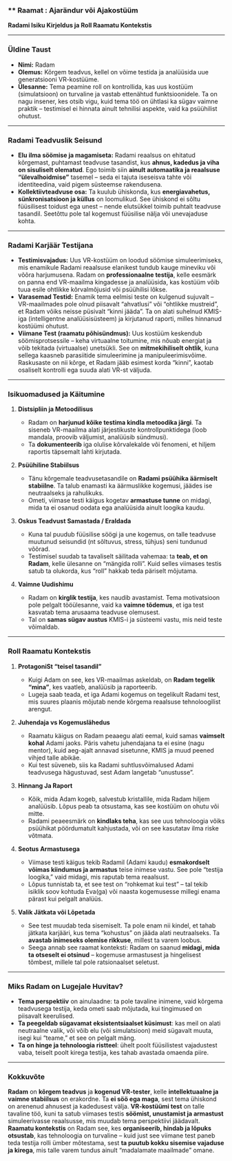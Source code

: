 ### ** Raamat : Ajarändur või Ajakostüüm 


**Radami Isiku Kirjeldus ja Roll Raamatu Kontekstis**

---

### **Üldine Taust**

- **Nimi:** Radam  
- **Olemus:** Kõrgem teadvus, kellel on võime testida ja analüüsida uue generatsiooni VR-kostüüme.  
- **Ülesanne:** Tema peamine roll on kontrollida, kas uus kostüüm (simulatsioon) on turvaline ja vastab ettenähtud funktsioonidele. Ta on nagu insener, kes otsib vigu, kuid tema töö on ühtlasi ka sügav vaimne praktik – testimisel ei hinnata ainult tehnilisi aspekte, vaid ka psüühilist ohutust.  

---

### **Radami Teadvuslik Seisund**

- **Elu ilma söömise ja magamiseta:** Radami reaalsus on ehitatud kõrgemast, puhtamast teadvuse tasandist, kus **ahnus, kadedus ja viha on sisuliselt olematud**. Ego toimib siin **ainult automaatika ja reaalsuse “ülevalhoidmise”** tasemel – seda ei tajuta iseseisva tahte või identiteedina, vaid pigem süsteemse rakendusena.  
- **Kollektiivteadvuse osa:** Ta kuulub ühiskonda, kus **energiavahetus, sünkronisatsioon ja küllus** on loomulikud. See ühiskond ei sõltu füüsilisest toidust ega unest – nende elutsükkel toimib puhtalt teadvuse tasandil. Seetõttu pole tal kogemust füüsilise nälja või unevajaduse kohta.  

---

### **Radami Karjäär Testijana**

- **Testimisvajadus:** Uus VR-kostüüm on loodud söömise simuleerimiseks, mis enamikule Radami reaalsuse elanikest tundub kauge mineviku või võõra harjumusena. Radam on **professionaalne testija**, kelle eesmärk on panna end VR-maailma kingadesse ja analüüsida, kas kostüüm võib tuua esile ohtlikke kõrvalmõjusid või psüühilisi lõkse.  
- **Varasemad Testid:** Enamik tema eelmisi teste on kulgenud sujuvalt – VR-maailmades pole olnud piisavalt “ahvatlusi” või “ohtlikke mustreid”, et Radam võiks neisse püsivalt “kinni jääda”. Ta on alati suhelnud KMIS-iga (intelligentne analüüsisüsteem) ja kirjutanud raporti, milles hinnanud kostüümi ohutust.  
- **Viimane Test (raamatu põhisündmus):** Uus kostüüm keskendub söömisprotsessile – keha virtuaalne toitumine, mis nõuab energiat ja võib tekitada (virtuaalse) unetsükli. See on **mitmekihiliselt ohtlik**, kuna sellega kaasneb parasiitide simuleerimine ja manipuleerimisvõime. Raskusaste on nii kõrge, et Radam jääb esimest korda “kinni”, kaotab osaliselt kontrolli ega suuda alati VR-st väljuda.  

---

### **Isikuomadused ja Käitumine**

1. **Distsipliin ja Metoodilisus**  
   - Radam on **harjunud kõike testima kindla metoodika järgi**. Ta siseneb VR-maailma alati järjestikuste kontrollpunktidega (loob mandala, proovib väljumist, analüüsib sündmusi).  
   - Ta **dokumenteerib** iga olulise kõrvalekalde või fenomeni, et hiljem raportis täpsemalt lahti kirjutada.

2. **Psüühiline Stabiilsus**  
   - Tänu kõrgemale teadvusetasandile on **Radami psüühika äärmiselt stabiilne**. Ta talub enamasti ka äärmuslikke kogemusi, jäädes ise neutraalseks ja rahulikuks.  
   - Ometi, viimase testi käigus kogetav **armastuse tunne** on midagi, mida ta ei osanud oodata ega analüüsida ainult loogika kaudu.

3. **Oskus Teadvust Samastada / Eraldada**  
   - Kuna tal puudub füüsilise söögi ja une kogemus, on talle teadvuse muutunud seisundid (nt sõltuvus, stress, tühjus) seni tundunud võõrad.  
   - Testimisel suudab ta tavaliselt säilitada vahemaa: ta **teab, et on Radam**, kelle ülesanne on “mängida rolli”. Kuid selles viimases testis satub ta olukorda, kus “roll” hakkab teda päriselt mõjutama.

4. **Vaimne Uudishimu**  
   - Radam on **kirglik testija**, kes naudib avastamist. Tema motivatsioon pole pelgalt tööülesanne, vaid ka **vaimne tõdemus**, et iga test kasvatab tema arusaama teadvuse olemusest.  
   - Tal on **samas sügav austus** KMIS-i ja süsteemi vastu, mis neid teste võimaldab.

---

### **Roll Raamatu Kontekstis**

1. **ProtagoniSt “teisel tasandil”**  
   - Kuigi Adam on see, kes VR-maailmas askeldab, on **Radam tegelik “mina”**, kes vaatleb, analüüsib ja raporteerib.  
   - Lugeja saab teada, et iga Adami kogemus on tegelikult Radami test, mis suures plaanis mõjutab nende kõrgema reaalsuse tehnoloogilist arengut.

2. **Juhendaja vs Kogemuslähedus**  
   - Raamatu käigus on Radam peaaegu alati eemal, kuid samas **vaimselt kohal** Adami jaoks. Päris vahetu juhendajana ta ei esine (nagu mentor), kuid aeg-ajalt annavad sisetunne, KMIS ja muud peened vihjed talle abikäe.  
   - Kui test süveneb, siis ka Radami suhtlusvõimalused Adami teadvusega hägustuvad, sest Adam langetab “unustusse”.

3. **Hinnang Ja Raport**  
   - Kõik, mida Adam kogeb, salvestub kristallile, mida Radam hiljem analüüsib. Lõpus peab ta otsustama, kas see kostüüm on ohutu või mitte.  
   - Radami peaeesmärk on **kindlaks teha**, kas see uus tehnoloogia võiks psüühikat pöördumatult kahjustada, või on see kasutatav ilma riske võtmata.

4. **Seotus Armastusega**  
   - Viimase testi käigus tekib Radamil (Adami kaudu) **esmakordselt võimas kiindumus ja armastus** teise inimese vastu. See pole “testija loogika,” vaid midagi, mis raputab tema reaalsust.  
   - Lõpus tunnistab ta, et see test on “rohkemat kui test” – tal tekib isiklik soov kohtuda Eva(ga) või naasta kogemusesse millegi enama pärast kui pelgalt analüüs.

5. **Valik Jätkata või Lõpetada**  
   - See test muudab teda sisemiselt. Ta pole enam nii kindel, et tahab jätkata karjääri, kus tema “kohustus” on jääda alati neutraalseks. Ta **avastab inimeseks olemise rikkuse**, millest ta varem loobus.  
   - Seega annab see raamat konteksti: Radam on saanud **midagi, mida ta otseselt ei otsinud** – kogemuse armastusest ja hingelisest tõmbest, millele tal pole ratsionaalset seletust.

---

### **Miks Radam on Lugejale Huvitav?**  
- **Tema perspektiiv** on ainulaadne: ta pole tavaline inimene, vaid kõrgema teadvusega testija, keda ometi saab mõjutada, kui tingimused on piisavalt keerulised.  
- **Ta peegeldab sügavamat eksistentsiaalset küsimust**: kas meil on alati neutraalne valik, või võib elu (või simulatsioon) meid sügavalt muuta, isegi kui “teame,” et see on pelgalt mäng.  
- **Ta on hinge ja tehnoloogia ristteel**: ühelt poolt füüsilistest vajadustest vaba, teiselt poolt kirega testija, kes tahab avastada omaenda piire.

---

### **Kokkuvõte**  
**Radam** on **kõrgem teadvus** ja **kogenud VR-tester**, kelle **intellektuaalne ja vaimne stabiilsus** on erakordne. Ta **ei söö ega maga**, sest tema ühiskond on arenenud ahnusest ja kadedusest välja. **VR-kostüümi test** on talle tavaline töö, kuni ta satub viimases testis **söömist, unustamist ja armastust** simuleerivasse reaalsusse, mis muudab tema perspektiivi jäädavalt. **Raamatu kontekstis** on Radam see, kes **organiseerib, hindab ja lõpuks otsustab**, kas tehnoloogia on turvaline – kuid just see viimane test paneb teda testija rolli ümber mõtestama, sest **ta puutub kokku sisemise vajaduse ja kirega**, mis talle varem tundus ainult “madalamate maailmade” omane.
